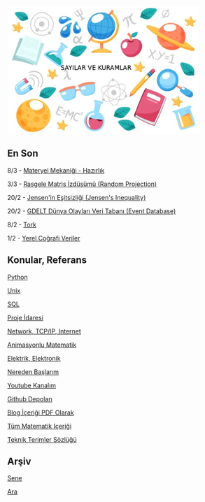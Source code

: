 
![](sk.jpg)

## En Son

8/3 - [Materyel Mekaniği - Hazırlık](https://burakbayramli.github.io/dersblog/phy/phy_020_strs_00/materyel_mekanigi__hazirlik.html)

3/3 - [Rasgele Matris İzdüşümü (Random Projection)](https://burakbayramli.github.io/dersblog/sk/2022/11/paralel-lineer-cebir.html#random)

20/2 - [Jensen'in Eşitsizliği (Jensen's Inequality)](https://burakbayramli.github.io/dersblog/stat/stat_176_app2/ekler.html#jensen)

20/2 - [GDELT Dünya Olayları Veri Tabanı (Event Database)](https://burakbayramli.github.io/dersblog/sk/2021/09/gdelt-olay-veritabani.html)

8/2 - [Tork](https://burakbayramli.github.io/dersblog/phy/phy_005_basics_02/temel_fizik_2_donussel_kuvvet.html#tork)

1/2 - [Yerel Coğrafi Veriler](https://burakbayramli.github.io/dersblog/sk/2023/01/trgeo.html)

## Konular, Referans

[Python](2016/01/python-dil-ogrenimi.html)

[Unix](2020/07/unix.html)

[SQL](2012/03/sql.html)

[Proje İdaresi](2020/07/proje-idaresi.html)

[Network, TCP/IP, Internet](2000/10/network.html)

[Animasyonlu Matematik](https://www.youtube.com/channel/UCx64ou5qw0Q9LLkwE8xSNEg)

[Elektrik, Elektronik](2020/08/elektronik.html)

[Nereden Başlarım](2019/01/nereden.html)

[Youtube Kanalım](https://www.youtube.com/channel/UCMAUsgUq5ODy8kMnJlUBUdQ)

[Github Depoları](https://github.com/burakbayramli)

[Blog İçeriği PDF Olarak](https://drive.google.com/uc?export=view&id=1Yq6ovajFbXFWurbiFNhXOl0iN5NlkKtE)

[Tüm Matematik Içeriği](https://burakbayramli.github.io/dersblog/)

[Teknik Terimler Sözlüğü](https://burakbayramli.github.io/dersblog/algs/dict/teknik_terimler_sozlugu.html)

## Arşiv

[Sene](year.html)

[Ara](ara.html)




